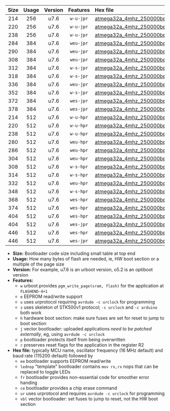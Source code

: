 |Size|Usage|Version|Features|Hex file|
|:-:|:-:|:-:|:-:|:--|
|214|256|u7.6|`w-u-jpr`|[atmega32a_4mhz_250000bps_ur_vbl.hex](https://raw.githubusercontent.com/stefanrueger/urboot/main/bootloaders/atmega32a/fcpu_4mhz/250000_bps/atmega32a_4mhz_250000bps_ur_vbl.hex)|
|220|256|u7.6|`w-u-jpr`|[atmega32a_4mhz_250000bps_lednop_ur_vbl.hex](https://raw.githubusercontent.com/stefanrueger/urboot/main/bootloaders/atmega32a/fcpu_4mhz/250000_bps/atmega32a_4mhz_250000bps_lednop_ur_vbl.hex)|
|238|256|u7.6|`w-u-jpr`|[atmega32a_4mhz_250000bps_lednop_fr_ur_vbl.hex](https://raw.githubusercontent.com/stefanrueger/urboot/main/bootloaders/atmega32a/fcpu_4mhz/250000_bps/atmega32a_4mhz_250000bps_lednop_fr_ur_vbl.hex)|
|284|384|u7.6|`weu-jpr`|[atmega32a_4mhz_250000bps_ee_ur_vbl.hex](https://raw.githubusercontent.com/stefanrueger/urboot/main/bootloaders/atmega32a/fcpu_4mhz/250000_bps/atmega32a_4mhz_250000bps_ee_ur_vbl.hex)|
|290|384|u7.6|`weu-jpr`|[atmega32a_4mhz_250000bps_ee_lednop_ur_vbl.hex](https://raw.githubusercontent.com/stefanrueger/urboot/main/bootloaders/atmega32a/fcpu_4mhz/250000_bps/atmega32a_4mhz_250000bps_ee_lednop_ur_vbl.hex)|
|308|384|u7.6|`weu-jpr`|[atmega32a_4mhz_250000bps_ee_lednop_fr_ur_vbl.hex](https://raw.githubusercontent.com/stefanrueger/urboot/main/bootloaders/atmega32a/fcpu_4mhz/250000_bps/atmega32a_4mhz_250000bps_ee_lednop_fr_ur_vbl.hex)|
|312|384|u7.6|`w-s-jpr`|[atmega32a_4mhz_250000bps_vbl.hex](https://raw.githubusercontent.com/stefanrueger/urboot/main/bootloaders/atmega32a/fcpu_4mhz/250000_bps/atmega32a_4mhz_250000bps_vbl.hex)|
|318|384|u7.6|`w-s-jpr`|[atmega32a_4mhz_250000bps_lednop_vbl.hex](https://raw.githubusercontent.com/stefanrueger/urboot/main/bootloaders/atmega32a/fcpu_4mhz/250000_bps/atmega32a_4mhz_250000bps_lednop_vbl.hex)|
|336|384|u7.6|`weu-jpr`|[atmega32a_4mhz_250000bps_ee_lednop_fr_ce_ur_vbl.hex](https://raw.githubusercontent.com/stefanrueger/urboot/main/bootloaders/atmega32a/fcpu_4mhz/250000_bps/atmega32a_4mhz_250000bps_ee_lednop_fr_ce_ur_vbl.hex)|
|352|384|u7.6|`w-s-jpr`|[atmega32a_4mhz_250000bps_lednop_fr_vbl.hex](https://raw.githubusercontent.com/stefanrueger/urboot/main/bootloaders/atmega32a/fcpu_4mhz/250000_bps/atmega32a_4mhz_250000bps_lednop_fr_vbl.hex)|
|372|384|u7.6|`wes-jpr`|[atmega32a_4mhz_250000bps_ee_vbl.hex](https://raw.githubusercontent.com/stefanrueger/urboot/main/bootloaders/atmega32a/fcpu_4mhz/250000_bps/atmega32a_4mhz_250000bps_ee_vbl.hex)|
|378|384|u7.6|`wes-jpr`|[atmega32a_4mhz_250000bps_ee_lednop_vbl.hex](https://raw.githubusercontent.com/stefanrueger/urboot/main/bootloaders/atmega32a/fcpu_4mhz/250000_bps/atmega32a_4mhz_250000bps_ee_lednop_vbl.hex)|
|214|512|u7.6|`w-u-hpr`|[atmega32a_4mhz_250000bps_ur.hex](https://raw.githubusercontent.com/stefanrueger/urboot/main/bootloaders/atmega32a/fcpu_4mhz/250000_bps/atmega32a_4mhz_250000bps_ur.hex)|
|220|512|u7.6|`w-u-hpr`|[atmega32a_4mhz_250000bps_lednop_ur.hex](https://raw.githubusercontent.com/stefanrueger/urboot/main/bootloaders/atmega32a/fcpu_4mhz/250000_bps/atmega32a_4mhz_250000bps_lednop_ur.hex)|
|238|512|u7.6|`w-u-hpr`|[atmega32a_4mhz_250000bps_lednop_fr_ur.hex](https://raw.githubusercontent.com/stefanrueger/urboot/main/bootloaders/atmega32a/fcpu_4mhz/250000_bps/atmega32a_4mhz_250000bps_lednop_fr_ur.hex)|
|280|512|u7.6|`weu-hpr`|[atmega32a_4mhz_250000bps_ee_ur.hex](https://raw.githubusercontent.com/stefanrueger/urboot/main/bootloaders/atmega32a/fcpu_4mhz/250000_bps/atmega32a_4mhz_250000bps_ee_ur.hex)|
|286|512|u7.6|`weu-hpr`|[atmega32a_4mhz_250000bps_ee_lednop_ur.hex](https://raw.githubusercontent.com/stefanrueger/urboot/main/bootloaders/atmega32a/fcpu_4mhz/250000_bps/atmega32a_4mhz_250000bps_ee_lednop_ur.hex)|
|304|512|u7.6|`weu-hpr`|[atmega32a_4mhz_250000bps_ee_lednop_fr_ur.hex](https://raw.githubusercontent.com/stefanrueger/urboot/main/bootloaders/atmega32a/fcpu_4mhz/250000_bps/atmega32a_4mhz_250000bps_ee_lednop_fr_ur.hex)|
|308|512|u7.6|`w-s-hpr`|[atmega32a_4mhz_250000bps.hex](https://raw.githubusercontent.com/stefanrueger/urboot/main/bootloaders/atmega32a/fcpu_4mhz/250000_bps/atmega32a_4mhz_250000bps.hex)|
|314|512|u7.6|`w-s-hpr`|[atmega32a_4mhz_250000bps_lednop.hex](https://raw.githubusercontent.com/stefanrueger/urboot/main/bootloaders/atmega32a/fcpu_4mhz/250000_bps/atmega32a_4mhz_250000bps_lednop.hex)|
|332|512|u7.6|`weu-hpr`|[atmega32a_4mhz_250000bps_ee_lednop_fr_ce_ur.hex](https://raw.githubusercontent.com/stefanrueger/urboot/main/bootloaders/atmega32a/fcpu_4mhz/250000_bps/atmega32a_4mhz_250000bps_ee_lednop_fr_ce_ur.hex)|
|348|512|u7.6|`w-s-hpr`|[atmega32a_4mhz_250000bps_lednop_fr.hex](https://raw.githubusercontent.com/stefanrueger/urboot/main/bootloaders/atmega32a/fcpu_4mhz/250000_bps/atmega32a_4mhz_250000bps_lednop_fr.hex)|
|368|512|u7.6|`wes-hpr`|[atmega32a_4mhz_250000bps_ee.hex](https://raw.githubusercontent.com/stefanrueger/urboot/main/bootloaders/atmega32a/fcpu_4mhz/250000_bps/atmega32a_4mhz_250000bps_ee.hex)|
|374|512|u7.6|`wes-hpr`|[atmega32a_4mhz_250000bps_ee_lednop.hex](https://raw.githubusercontent.com/stefanrueger/urboot/main/bootloaders/atmega32a/fcpu_4mhz/250000_bps/atmega32a_4mhz_250000bps_ee_lednop.hex)|
|404|512|u7.6|`wes-hpr`|[atmega32a_4mhz_250000bps_ee_lednop_fr.hex](https://raw.githubusercontent.com/stefanrueger/urboot/main/bootloaders/atmega32a/fcpu_4mhz/250000_bps/atmega32a_4mhz_250000bps_ee_lednop_fr.hex)|
|404|512|u7.6|`wes-jpr`|[atmega32a_4mhz_250000bps_ee_lednop_fr_vbl.hex](https://raw.githubusercontent.com/stefanrueger/urboot/main/bootloaders/atmega32a/fcpu_4mhz/250000_bps/atmega32a_4mhz_250000bps_ee_lednop_fr_vbl.hex)|
|446|512|u7.6|`wes-hpr`|[atmega32a_4mhz_250000bps_ee_lednop_fr_ce.hex](https://raw.githubusercontent.com/stefanrueger/urboot/main/bootloaders/atmega32a/fcpu_4mhz/250000_bps/atmega32a_4mhz_250000bps_ee_lednop_fr_ce.hex)|
|446|512|u7.6|`wes-jpr`|[atmega32a_4mhz_250000bps_ee_lednop_fr_ce_vbl.hex](https://raw.githubusercontent.com/stefanrueger/urboot/main/bootloaders/atmega32a/fcpu_4mhz/250000_bps/atmega32a_4mhz_250000bps_ee_lednop_fr_ce_vbl.hex)|

- **Size:** Bootloader code size including small table at top end
- **Usage:** How many bytes of flash are needed, ie, HW boot section or a multiple of the page size
- **Version:** For example, u7.6 is an urboot version, o5.2 is an optiboot version
- **Features:**
  + `w` urboot provides `pgm_write_page(sram, flash)` for the application at `FLASHEND-4+1`
  + `e` EEPROM read/write support
  + `u` uses urprotocol requiring `avrdude -c urclock` for programming
  + `s` uses skeleton of STK500v1 protocol; `-c urclock` and `-c arduino` both work
  + `h` hardware boot section: make sure fuses are set for reset to jump to boot section
  + `j` vector bootloader: uploaded applications *need to be patched externally*, eg, using `avrdude -c urclock`
  + `p` bootloader protects itself from being overwritten
  + `r` preserves reset flags for the application in the register R2
- **Hex file:** typically MCU name, oscillator frequency (16 MHz default) and baud rate (115200 default) followed by
  + `ee` bootloader supports EEPROM read/write
  + `lednop` "template" bootloader contains `mov rx,rx` nops that can be replaced to toggle LEDs
  + `fr` bootloader provides non-essential code for smoother error handing
  + `ce` bootloader provides a chip erase command
  + `ur` uses urprotocol and requires `avrdude -c urclock` for programming
  + `vbl` vector bootloader: set fuses to jump to reset, not the HW boot section
